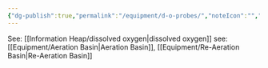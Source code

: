 ```yaml
---
{"dg-publish":true,"permalink":"/equipment/d-o-probes/","noteIcon":"","created":"2025-07-07T14:23:44.407-05:00"}
---
```



See: [[Information Heap/dissolved oxygen\|dissolved oxygen]]
see: [[Equipment/Aeration Basin\|Aeration Basin]], [[Equipment/Re-Aeration Basin\|Re-Aeration Basin]]

